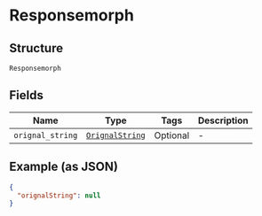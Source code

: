 
# Responsemorph

## Structure

`Responsemorph`

## Fields

| Name | Type | Tags | Description |
|  --- | --- | --- | --- |
| `orignal_string` | [`OrignalString`](../../doc/models/orignal-string.md) | Optional | - |

## Example (as JSON)

```json
{
  "orignalString": null
}
```

